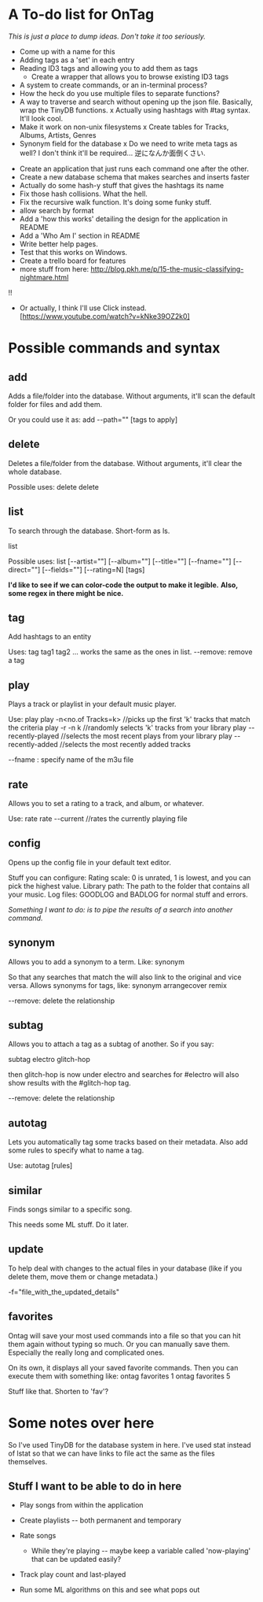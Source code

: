 # A To-do list for OnTag

*This is just a place to dump ideas. Don't take it too seriously.*

+ Come up with a name for this
+ Adding tags as a 'set' in each entry
+ Reading ID3 tags and allowing you to add them as tags
  + Create a wrapper that allows you to browse existing ID3 tags
+ A system to create commands, or an in-terminal process?
+ How the heck do you use multiple files to separate functions?
+ A way to traverse and search without opening up the json file. Basically, wrap the TinyDB functions.
x Actually using hashtags with #tag syntax. It'll look cool.
+ Make it work on non-unix filesystems
x Create tables for Tracks, Albums, Artists, Genres
+ Synonym field for the database
x Do we need to write meta tags as well? I don't think it'll be required... 逆になんか面倒くさい.
- Create an application that just runs each command one after the other.
- Create a new database schema that makes searches and inserts faster
- Actually do some hash-y stuff that gives the hashtags its name
- Fix those hash collisions. What the hell.
- Fix the recursive walk function. It's doing some funky stuff.
- allow search by format
- Add a 'how this works' detailing the design for the application in README
- Add a 'Who Am I' section in README
- Write better help pages.
- Test that this works on Windows.
- Create a trello board for features
- more stuff from here: http://blog.pkh.me/p/15-the-music-classifying-nightmare.html

!!

- Or actually, I think I'll use Click instead. [https://www.youtube.com/watch?v=kNke39OZ2k0]

# Possible commands and syntax

## add
Adds a file/folder into the database. Without arguments, it'll scan the default folder for files and add them.

Or you could use it as:
add --path="<path to folder to add>" [tags to apply]

## delete
Deletes a file/folder from the database. Without arguments, it'll clear the whole database.

Possible uses:
delete
delete <search-criteria>

## list
To search through the database. Short-form as ls.

list <search-criteria>

Possible uses:
list [--artist=""] [--album=""] [--title=""] [--fname=""] [--direct=""] [--fields=""] [--rating=N] [tags]

**I'd like to see if we can color-code the output to make it legible.**
**Also, some regex in there might be nice.**

## tag
Add hashtags to an entity

Uses:
tag <search-criteria> tag1 tag2 ...
<search-criteria> works the same as the ones in list.
--remove: remove a tag

## play
Plays a track or playlist in your default music player.

Use:
play <search-criteria>
play -n<no.of Tracks=k> //picks up the first 'k' tracks that match the criteria
play -r -n k //randomly selects 'k' tracks from your library
play --recently-played //selects the most recent plays from your library
play --recently-added //selects the most recently added tracks

--fname : specify name of the m3u file

## rate
Allows you to set a rating to a track, and album, or whatever.

Use:
rate <search-criteria> <number>
rate --current <number>  //rates the currently playing file

## config
Opens up the config file in your default text editor.

Stuff you can configure:
Rating scale: 0 is unrated, 1 is lowest, and you can pick the highest value.
Library path: The path to the folder that contains all your music.
Log files: GOODLOG and BADLOG for normal stuff and errors.


*Something I want to do: is to pipe the results of a search into another command.*

## synonym
Allows you to add a synonym to a term. Like:
synonym <old term> <new term>

So that any searches that match the <new term> will also link to the original and vice versa.
Allows synonyms for tags, like:
synonym arrangecover remix

--remove: delete the relationship

## subtag
Allows you to attach a tag as a subtag of another. So if you say:

subtag electro glitch-hop

then glitch-hop is now under electro and searches for #electro will also show results with the #glitch-hop tag.

--remove: delete the relationship

## autotag

Lets you automatically tag some tracks based on their metadata. Also add some rules to specify what to name a tag.

Use:
autotag <search-criteria> [rules]

## similar
Finds songs similar to a specific song.

This needs some ML stuff. Do it later.

## update

To help deal with changes to the actual files in your database (like if you delete them, move them or change metadata.)

-f="file_with_the_updated_details"

## favorites

Ontag will save your most used commands into a file so that you can hit them again without typing so much.
Or you can manually save them. Especially the really long and complicated ones.

On its own, it displays all your saved favorite commands.
Then you can execute them with something like:
ontag favorites 1
ontag favorites 5

Stuff like that. Shorten to 'fav'?

# Some notes over here

So I've used TinyDB for the database system in here.
I've used stat instead of lstat so that we can have links to file act the same as the files themselves.

## Stuff I want to be able to do in here

- Play songs from within the application
- Create playlists -- both permanent and temporary
- Rate songs
  - While they're playing -- maybe keep a variable called 'now-playing' that can be updated easily?
- Track play count and last-played

- Run some ML algorithms on this and see what pops out
